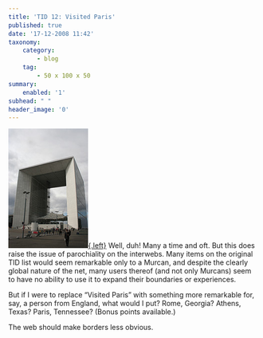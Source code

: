```yaml
---
title: 'TID 12: Visited Paris'
published: true
date: '17-12-2008 11:42'
taxonomy:
    category:
        - blog
    tag:
        - 50 x 100 x 50
summary:
    enabled: '1'
subhead: " "
header_image: '0'
---
```


[![Grande Arche in La Défense, Paris](407029568-e2601c469e-m.jpg){.left}](http://flickr.com/photos/siutung/407029568/) Well, duh! Many a time and oft. But this does raise the issue of parochiality on the interwebs. Many items on the original TID list would seem remarkable only to a Murcan, and despite the clearly global nature of the net, many users thereof (and not only Murcans) seem to have no ability to use it to expand their boundaries or experiences.

But if I were to replace “Visited Paris” with something more remarkable for, say, a person from England, what would I put? Rome, Georgia? Athens, Texas? Paris, Tennessee? (Bonus points available.)

The web should make borders less obvious.
